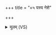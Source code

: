 +++
title = "०५ यस्य नेशे"

+++
<details><summary>मूलम् (VS)</summary>

यस्य॑ नेशे य॒ज्ञप॑ति॒र्न य॒ज्ञो नास्य॑ दातेशे॒ न प्र॑तिग्रही॒ता। यो वि॑श्व॒जिद्वि॑श्व॒भृद्वि॒श्वक॑र्मा घ॒र्मं नो॑ ब्रूत यत॒मश्चतु॑ष्पात् ॥
</details>